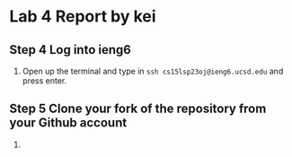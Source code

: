 # Lab 4 Report by kei
## Step 4 Log into ieng6
1. Open up the terminal and type in `ssh cs15lsp23oj@ieng6.ucsd.edu` and press enter.
## Step 5 Clone your fork of the repository from your Github account
1. 
